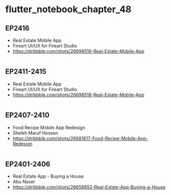 # flutter_notebook_chapter_48

## EP2416

- Real Estate Mobile App
- Fireart UI/UX for Fireart Studio
- https://dribbble.com/shots/26698518-Real-Estate-Mobile-App

<img src="https://cdn.dribbble.com/userupload/45467303/file/2bc9ef332354425c679191deb1922632.jpg?resize=1905x1429&vertical=center" alt="">


## EP2411-2415

- Real Estate Mobile App
- Fireart UI/UX for Fireart Studio
- https://dribbble.com/shots/26698518-Real-Estate-Mobile-App

<img src="https://cdn.dribbble.com/userupload/45467303/file/2bc9ef332354425c679191deb1922632.jpg?resize=1905x1429&vertical=center" alt="">


## EP2407-2410

- Food Recipe Mobile App Redesign
- Sheikh Maruf Hossen
- https://dribbble.com/shots/26681617-Food-Recipe-Mobile-App-Redesign

<img src="https://cdn.dribbble.com/userupload/45413513/file/21b50ede5a2e14e1f638ecc9665e0361.png?resize=2048x1536&vertical=center" alt="">


## EP2401-2406

- Real Estate App - Buying a House
- Abu Naser
- https://dribbble.com/shots/26658852-Real-Estate-App-Buying-a-House

<img src="https://cdn.dribbble.com/userupload/45339155/file/10ec812dc497456f643faca85c44be78.jpg?resize=1905x1429&vertical=center" alt="">
